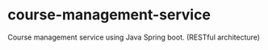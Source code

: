 # course-management-service
Course management service using Java Spring boot. (RESTful architecture)
